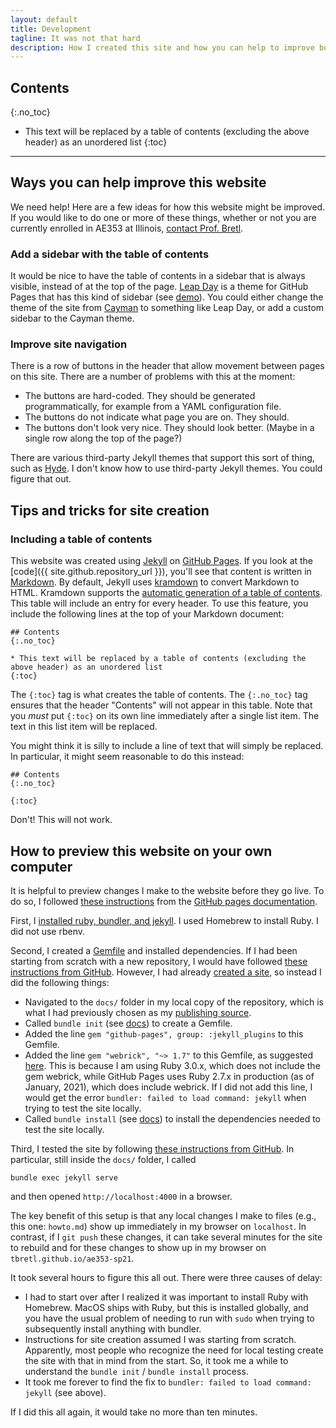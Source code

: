 ```yaml
---
layout: default
title: Development
tagline: It was not that hard
description: How I created this site and how you can help to improve both it and the course
---
```


## Contents
{:.no_toc}

* This text will be replaced by a table of contents (excluding the above header) as an unordered list
{:toc}

---

## Ways you can help improve this website

We need help! Here are a few ideas for how this website might be improved. If you would like to do one or more of these things, whether or not you are currently enrolled in AE353 at Illinois, [contact Prof. Bretl](mailto:tbretl@illinois.edu).

### Add a sidebar with the table of contents

It would be nice to have the table of contents in a sidebar that is always visible, instead of at the top of the page. [Leap Day](https://github.com/pages-themes/leap-day) is a theme for GitHub Pages that has this kind of sidebar (see [demo](https://pages-themes.github.io/leap-day/)). You could either change the theme of the site from [Cayman](https://github.com/pages-themes/cayman) to something like Leap Day, or add a custom sidebar to the Cayman theme.

### Improve site navigation

There is a row of buttons in the header that allow movement between pages on this site. There are a number of problems with this at the moment:

* The buttons are hard-coded. They should be generated programmatically, for example from a YAML configuration file.
* The buttons do not indicate what page you are on. They should.
* The buttons don't look very nice. They should look better. (Maybe in a single row along the top of the page?)

There are various third-party Jekyll themes that support this sort of thing, such as [Hyde](https://github.com/poole/hyde). I don't know how to use third-party Jekyll themes. You could figure that out.

## Tips and tricks for site creation

### Including a table of contents

This website was created using [Jekyll](https://jekyllrb.com) on [GitHub Pages](https://pages.github.com). If you look at the [code]({{ site.github.repository_url }}), you'll see that content is written in [Markdown](https://docs.github.com/en/github/writing-on-github/about-writing-and-formatting-on-github). By default, Jekyll uses [kramdown](https://kramdown.gettalong.org) to convert Markdown to HTML. Kramdown supports the [automatic generation of a table of contents](https://kramdown.gettalong.org/converter/html.html#toc). This table will include an entry for every header. To use this feature, you include the following lines at the top of your Markdown document:
```
## Contents
{:.no_toc}

* This text will be replaced by a table of contents (excluding the above header) as an unordered list
{:toc}
```
The `{:toc}` tag is what creates the table of contents. The `{:.no_toc}` tag ensures that the header "Contents" will not appear in this table. Note that you *must* put `{:toc}` on its own line immediately after a single list item. The text in this list item will be replaced.

You might think it is silly to include a line of text that will simply be replaced. In particular, it might seem reasonable to do this instead:
```
## Contents
{:.no_toc}

{:toc}
```
Don't! This will not work.




## How to preview this website on your own computer

It is helpful to preview changes I make to the website before they go live. To do so, I followed [these instructions](https://docs.github.com/en/github/working-with-github-pages/testing-your-github-pages-site-locally-with-jekyll) from the [GitHub pages documentation](https://docs.github.com/).

First, I [installed ruby, bundler, and jekyll](https://jekyllrb.com/docs/installation/macos/). I used Homebrew to install Ruby. I did not use rbenv.

Second, I created a [Gemfile](https://bundler.io/man/gemfile.5.html#NAME) and installed dependencies. If I had been starting from scratch with a new repository, I would have followed [these instructions from GitHub](https://docs.github.com/en/github/working-with-github-pages/creating-a-github-pages-site-with-jekyll). However, I had already [created a site](https://docs.github.com/en/github/working-with-github-pages/creating-a-github-pages-site), so instead I did the following things:
* Navigated to the `docs/` folder in my local copy of the repository, which is what I had previously chosen as my [publishing source](https://docs.github.com/en/github/working-with-github-pages/configuring-a-publishing-source-for-your-github-pages-site).
* Called `bundle init` (see [docs](https://bundler.io/v2.2/man/bundle-init.1.html)) to create a Gemfile.
* Added the line `gem "github-pages", group: :jekyll_plugins` to this Gemfile.
* Added the line `gem "webrick", "~> 1.7"` to this Gemfile, as suggested [here](https://github.com/github/pages-gem/issues/752#issuecomment-764647862). This is because I am using Ruby 3.0.x, which does not include the gem webrick, while GitHub Pages uses Ruby 2.7.x in production (as of January, 2021), which does include webrick. If I did not add this line, I would get the error `bundler: failed to load command: jekyll` when trying to test the site locally.
* Called `bundle install` (see [docs](https://bundler.io/man/bundle-install.1.html)) to install the dependencies needed to test the site locally.

Third, I tested the site by following [these instructions from GitHub](https://docs.github.com/en/github/working-with-github-pages/testing-your-github-pages-site-locally-with-jekyll). In particular, still inside the `docs/` folder, I called
```
bundle exec jekyll serve
```
and then opened `http://localhost:4000` in a browser.

The key benefit of this setup is that any local changes I make to files (e.g., this one: `howto.md`) show up immediately in my browser on `localhost`. In contrast, if I `git push` these changes, it can take several minutes for the site to rebuild and for these changes to show up in my browser on `tbretl.github.io/ae353-sp21`.

It took several hours to figure this all out. There were three causes of delay:

* I had to start over after I realized it was important to install Ruby with Homebrew. MacOS ships with Ruby, but this is installed globally, and you have the usual problem of needing to run with `sudo` when trying to subsequently install anything with bundler.
* Instructions for site creation assumed I was starting from scratch. Apparently, most people who recognize the need for local testing create the site with that in mind from the start. So, it took me a while to understand the `bundle init` / `bundle install` process.
* It took me forever to find the fix to `bundler: failed to load command: jekyll` (see above).

If I did this all again, it would take no more than ten minutes.
